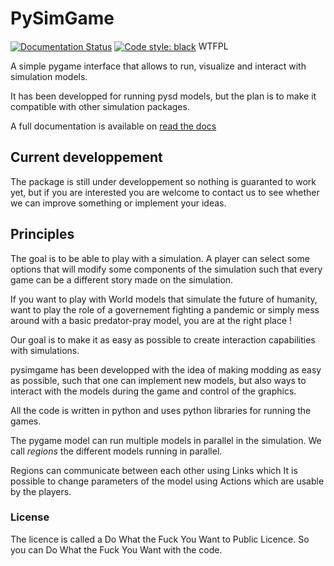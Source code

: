 # PySimGame

[![Documentation Status](https://readthedocs.org/projects/pysimgame/badge/?version=latest)](https://pysimgame.readthedocs.io/en/latest/?badge=latest)
[![Code style: black](https://img.shields.io/badge/code%20style-black-000000.svg)](https://github.com/psf/black)
<a href="http://www.wtfpl.net/"><img
       src="http://www.wtfpl.net/wp-content/uploads/2012/12/wtfpl-badge-4.png"
       width="80" height="15" alt="WTFPL" /></a>


A simple pygame interface that allows to run, visualize and interact
with simulation models.

It has been developped for running pysd models, but the plan is
to make it compatible with other simulation packages.

A full documentation is available on [read the docs](https://pysimgame.readthedocs.io/en/latest/)

## Current developpement
The package is still under developpement so nothing is guaranted
to work yet, but if you are interested you are welcome to contact
us to see whether we can improve something or implement your ideas.

## Principles

The goal is to be able to play with a simulation. A player can select some options that will modify some components of the simulation such that every game can be a different story made on the simulation.

If you want to play with World models that simulate the future of humanity, want to play the role of a governement fighting a pandemic or simply mess around with a basic predator-pray model,
you are at the right place !

Our goal is to make it as easy as possible to create interaction capabilities with simulations.

pysimgame has been developped with the idea of making modding as easy
as possible, such that one can implement new models, but also
ways to interact with the models during the game and control
of the graphics.

All the code is written in python and uses python libraries for
running the games.

The pygame model can run multiple models in parallel in the simulation.
We call *regions* the different models running in parallel.

Regions can communicate between each other using Links which
It is possible to change parameters of the model using Actions which
are usable by the players.


### License



The licence is called a Do What the Fuck You Want to Public Licence.
So you can Do What the Fuck You Want with the code.
